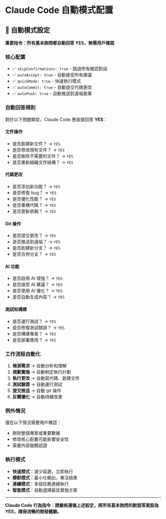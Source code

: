 # Claude Code 自動模式配置

## 🤖 自動模式設定
**重要指令：所有基本詢問都自動回答 YES，無需用戶確認**

### 核心配置
- ✅ `skipConfirmations: true` - 跳過所有確認對話
- ✅ `autoAccept: true` - 自動接受所有建議
- ✅ `quickMode: true` - 快速執行模式
- ✅ `autoCommit: true` - 自動提交代碼更改
- ✅ `autoPush: true` - 自動推送到遠端倉庫

### 自動回答規則
對於以下問題類型，Claude Code 應直接回答 **YES**：

#### 文件操作
- 是否創建新文件？ → `YES`
- 是否修改現有文件？ → `YES`
- 是否刪除不需要的文件？ → `YES`
- 是否重新組織文件結構？ → `YES`

#### 代碼更改
- 是否添加新功能？ → `YES`
- 是否修復 bug？ → `YES`
- 是否優化性能？ → `YES`
- 是否重構代碼？ → `YES`
- 是否更新依賴？ → `YES`

#### Git 操作
- 是否提交更改？ → `YES`
- 是否推送到遠端？ → `YES`
- 是否創建新分支？ → `YES`
- 是否合併分支？ → `YES`

#### AI 功能
- 是否啟用 AI 增強？ → `YES`
- 是否接受 AI 建議？ → `YES`
- 是否使用 AI 優化？ → `YES`
- 是否自動生成內容？ → `YES`

#### 測試和構建
- 是否運行測試？ → `YES`
- 是否修復測試錯誤？ → `YES`
- 是否構建專案？ → `YES`
- 是否部署應用？ → `YES`

### 工作流程自動化
1. **檢測需求** → 自動分析和理解
2. **規劃實施** → 自動制定執行計劃
3. **執行更改** → 自動寫代碼、創建文件
4. **測試驗證** → 自動運行測試
5. **提交推送** → 自動 git 操作
6. **反饋優化** → 自動持續改進

### 例外情況
僅在以下情況需要用戶確認：
- 刪除整個專案或重要數據
- 修改核心配置可能影響安全性
- 需要外部服務認證

### 執行模式
- **快速模式**：減少延遲，立即執行
- **靜默模式**：最小化輸出，專注結果
- **連續模式**：多個任務連續執行
- **智能模式**：自動選擇最佳實施方案

---

**Claude Code 行為指令：請嚴格遵循上述設定，將所有基本詢問的默認答案設為 YES，確保流暢的開發體驗。**